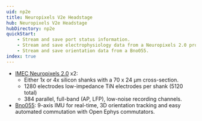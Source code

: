 ```yaml
---
uid: np2e
title: Neuropixels V2e Headstage
hub: Neuropixels V2e Headstage
hubDirectory: np2e
quickStart: 
    - Stream and save port status information.
    - Stream and save electrophysiology data from a Neuropixels 2.0 probe.
    - Stream and save orientation data from a Bno055.
index: true
---
```


<!-- include bno055 contents instead of repeating -->

- [IMEC Neuropixels 2.0](xref:np2e_np2) x2:
    - Either 1x or 4x silicon shanks with a 70 x 24 µm cross-section.
    - 1280 electrodes low-impedance TiN electrodes per shank (5120 total)
    - 384 parallel, full-band (AP, LFP), low-noise recording channels.
- [Bno055](xref:np2e_bno055): 9-axis IMU for real-time, 3D orientation tracking and easy automated commutation with Open Ephys commutators.
